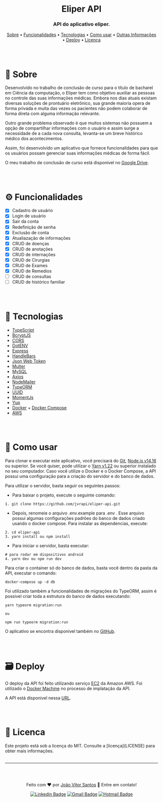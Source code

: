 


<div align="center" >
	<h1>Eliper API</h1>
	<h3> 
		API do aplicativo eliper.
	</h3>
	<p>
		<a href="#sobre">Sobre</a> •
		<a href="#funcionalidades">Funcionalidades</a> • 
		<a href="#tecnologias">Tecnologias</a> • 
		<a href="#como-usar">Como usar</a> • 
		<a href="#outras-informações">Outras Informações</a> • 
		<a href="#deploy">Deploy</a> • 
		<a href="#licenca">Licença</a> 
	</p>
</div>

<br><br>

<h1 id='sobre'>📖 Sobre</h1>


Desenvolvido no trabalho de conclusão de curso para o título de bacharel em Ciência da computação,
o Eliper tem como objetivo auxiliar as pessoas no controle das suas informações médicas. Embora nos dias atuais existam diversas soluções de prontuário eletrônico, sua grande maioria opera de forma privada e muita das vezes os pacientes não podem colaborar de forma direta com alguma informação relevante.


Outro grande problema observado é que muitos sistemas não possuem a opção de compartilhar informações com o usuário e assim surge a necessidade de a cada nova consulta, levanta-se um breve histórico médico dos acontecimentos.


Assim, foi desenvolvido um aplicativo que fornece funcionalidades para que os usuários possam gerenciar suas informações médicas de forma fácil.

O meu trabalho de conclusão de curso está disponível no [Google Drive](https://drive.google.com/drive/folders/1DidhdKeYfi_1n8Ajigipc3R2GEGPfay6?usp=sharing).

<br><br>

<h1 id='funcionalidades'>⚙️ Funcionalidades</h1>

- [x] Cadastro de usuário
- [x] Login de usuário
- [x] Sair da conta
- [x] Redefinição de senha 
- [x] Exclusão de conta 
- [x] Atualiazação de informações 
- [x] CRUD de doenças 
- [x] CRUD de anotações 
- [x] CRUD de internações 
- [x] CRUD de Cirurgias 
- [x] CRUD de Exames 
- [x] CRUD de Remedios
-	[ ] CRUD de consultas
-	[ ] CRUD de histórico familiar

<br><br>

<h1 id='tecnologias'>🚀 Tecnologias</h1>

- [TypeScript](https://www.typescriptlang.org)
- [BcryptJS](https://github.com/dcodeIO/bcrypt.js)
- [CORS](https://github.com/expressjs/cors)
- [DotENV](https://github.com/motdotla/dotenv)
- [Express](https://expressjs.com/pt-br/)
- [HandleBars](https://handlebarsjs.com)
- [Json Web Token](https://github.com/auth0/node-jsonwebtoken)
- [Multer](https://github.com/expressjs/multer)
- [MySQL](https://github.com/mysqljs/mysql)
- [Axios](https://github.com/axios/axios)
- [NodeMailer](https://nodemailer.com/about/)
- [TypeORM](https://typeorm.io/#/)
- [UUID](https://github.com/uuidjs/uuid)
- [MomentJs](https://momentjs.com)
- [Yup](https://github.com/jquense/yup)
- [Docker](https://www.docker.com) + [Docker Compose](https://docs.docker.com/compose/)
- [AWS](https://aws.amazon.com/pt/)

<br><br>

<h1 id='como-usar'>📱 Como usar</h1>

Para clonar e executar este aplicativo, você precisará do [Git](https://git-scm.com), [Node.js v14.16](nodejs.org/) ou superior. Se você quiser, pode utilizar o [Yarn v1.22](https://yarnpkg.com) ou superior instalado no seu computador. Caso você utilize o Docker e o Docker Compose, a API possui uma configuração para a criação do servidor e do banco de dados.

Para utilizar o servidor, basta seguir os seguintes passos:


- Para baixar o projeto, execute o seguinte comando:
```
1. git clone https://github.com/jvrapi/eliper-api.git
```
- Depois, renomeie o arquivo .env.example para .env . Esse arquivo possui algumas configurações padrões do banco de dados criado usando o docker compose. Para instalar as dependencias, execute:

```
2. cd eliper-api
3. yarn install ou npm install
```
- Para iniciar o servidor, basta executar:
```
# para rodar em dispositivos android
4. yarn dev ou npm run dev
```
Para criar o container só do banco de dados, basta você dentro da pasta da API, executar o comando:
```
docker-compose up -d db
```

Foi utilizado também a funcionalidades de migrações do TypeORM, assim é possivel criar toda a estrutura do banco de dados executando:
```
yarn typeorm migration:run

ou

npm run typeorm migration:run
```


O aplicativo se encontra disponivel também no [GitHub](https://github.com/jvrapi/eliper-app).

<br><br>


<h1 id="deploy"> 🗃 Deploy</h1>

O deploy da API foi feito utilizando serviço [EC2](https://aws.amazon.com/pt/ec2/?ec2-whats-new.sort-by=item.additionalFields.postDateTime&ec2-whats-new.sort-order=desc) da Amazon AWS. Foi utilizado o [Docker Machine](https://docs.docker.com/machine/) no processo de implatação da API.

A API está disponivel nessa [URL](http://54.210.242.175:3000).

<br><br>

<h1 id="licenca">📝 Licenca</h1>
Este projeto está sob a licença do MIT. Consulte a [licença](LICENSE) para obter mais informações.
<br><br>

<hr>
<br><br>
<div align="center">


Feito com  ❤ por [João Vitor Santos](https://github.com/jvrapi) 👋 Entre em contato!



[![Linkedin Badge](https://img.shields.io/badge/-João%20Vitor-blue?style=flat-square&logo=Linkedin&logoColor=white&link=https://www.linkedin.com/in/joaovitorssdelima/)](https://www.linkedin.com/in/joaovitorssdelima/) 
[![Gmail Badge](https://img.shields.io/badge/-joaooviitoorr@gmail.com-c14438?style=flat-square&logo=Gmail&logoColor=white&link=mailto:joaooviitoorr@gmail.com)](mailto:joaooviitoorr@gmail.com) 
[![Hotmail Badge](https://img.shields.io/badge/-joaooviitorr@hotmail.com-0078d4?style=flat-square&logo=microsoft-outlook&logoColor=white&link=mailto:joaooviitorr@hotmail.com)](mailto:joaooviitorr@hotmail.com)

</div>
